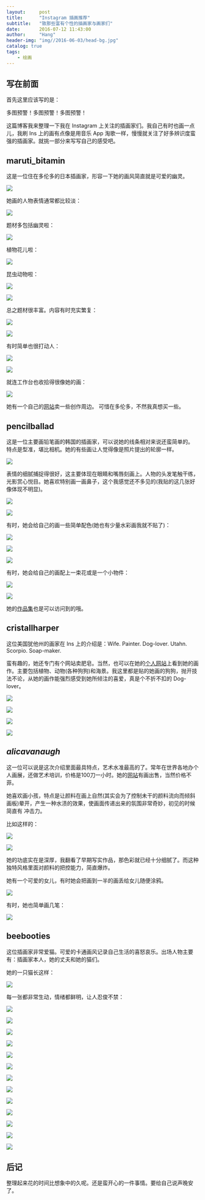 ```yaml
---
layout:     post
title:      "Instagram 插画推荐"
subtitle:   "致那些富有个性的插画家与画家们"
date:       2016-07-12 11:43:00
author:     "Hang"
header-img: "img//2016-06-03/head-bg.jpg"
catalog: true
tags:
    - 绘画
---
```



## 写在前面

首先这里应该写的是：

多图预警！多图预警！多图预警！

这篇博客我来整理一下我在 Instagram 上关注的插画家们。我自己有时也画一点儿，我刷 Ins 上的画有点像是用音乐 App 淘歌一样，慢慢就关注了好多辨识度蛮强的插画家。就挑一部分来写写自己的感受吧。

## maruti_bitamin

这是一位住在多伦多的日本插画家，形容一下她的画风简直就是可爱的幽灵。

![](/img/2016-07-12/maruti_bitamin/01.jpeg)

她画的人物表情通常都比较淡：

![](/img/2016-07-12/maruti_bitamin/02.jpg)

题材多包括幽灵啦：

![](/img/2016-07-12/maruti_bitamin/03.jpeg)

植物花儿啦：

![](/img/2016-07-12/maruti_bitamin/04.jpg)

昆虫动物啦：

![](/img/2016-07-12/maruti_bitamin/05.png)

![](/img/2016-07-12/maruti_bitamin/06.png)

总之题材很丰富。内容有时充实繁复：

![](/img/2016-07-12/maruti_bitamin/07.jpg)

![](/img/2016-07-12/maruti_bitamin/08.jpg)

有时简单也很打动人：

![](/img/2016-07-12/maruti_bitamin/09.jpg)

![](/img/2016-07-12/maruti_bitamin/10.jpg)

就连工作台也收拾得很像她的画：

![](/img/2016-07-12/maruti_bitamin/11.jpg)

她有一个自己的[网站](http://koyamori.tictail.com/)卖一些创作周边。
可惜在多伦多，不然我真想买一些。

## pencilballad

这是一位主要画铅笔画的韩国的插画家，可以说她的线条相对来说还蛮简单的。
特点是型准，堪比相机。她的有些画让人觉得像是照片提出的轮廓一样。

![](/img/2016-07-12/pencilballad/01.png)

表情的细腻捕捉得很好，这主要体现在眼睛和嘴唇刻画上。人物的头发笔触干练，光影赏心悦目。她喜欢特别画一画鼻子，这个我感觉还不多见的(我贴的这几张好像体现不明显)。

![](/img/2016-07-12/pencilballad/02.jpg)

![](/img/2016-07-12/pencilballad/03.jpg)

有时，她会给自己的画一些简单配色(她也有少量水彩画我就不贴了)：

![](/img/2016-07-12/pencilballad/04.png)

![](/img/2016-07-12/pencilballad/05.png)

![](/img/2016-07-12/pencilballad/06.jpg)

有时，她会给自己的画配上一束花或是一个小物件：

![](/img/2016-07-12/pencilballad/07.png)

![](/img/2016-07-12/pencilballad/08.jpg)

她的[作品集](http://www.grafolio.com/pencilballad)也是可以访问到的哦。

## cristallharper

这位美国犹他州的画家在 Ins 上的介绍是：Wife. Painter. Dog-lover. Utahn. Scorpio. Soap-maker.

蛮有趣的，她还专门有个网站卖肥皂。当然，也可以在她的[个人网站](http://www.cristallharper.com/paintings/)上看到她的画作。主要包括植物、动物(各种狗狗)和海景。我这里都是贴的她画的狗狗，抛开技法不论，从她的画作能强烈感受到她所倾注的喜爱，真是个不折不扣的 Dog-lover。

![](/img/2016-07-12/cristallharper/01.jpg)

![](/img/2016-07-12/cristallharper/02.jpg)

![](/img/2016-07-12/cristallharper/03.jpg)

![](/img/2016-07-12/cristallharper/04.jpg)

## _alicavanaugh_

这一位可以说是这次介绍里面最具特点，艺术水准最高的了。常年在世界各地办个人画展，还做艺术培训，价格是100刀一小时。她的[网站](http://www.alicavanaugh.com/)有画出售，当然价格不菲。

她喜欢画小孩，特点是让颜料在画上自然(其实会为了控制未干的颜料流向而倾斜画板)晕开，产生一种水渍的效果，使画面传递出来的氛围非常奇妙，初见的时候简直有 冲击力。

比如这样的：

![](/img/2016-07-12/alicavanaugh/01.jpg)

![](/img/2016-07-12/alicavanaugh/02.jpg)

她的功底实在是深厚，我翻看了早期写实作品，那色彩就已经十分细腻了。而这种独特风格里面对颜料的把控能力，简直爆炸。

她有一个可爱的女儿，有时她会把画到一半的画丢给女儿随便涂鸦。

![](/img/2016-07-12/alicavanaugh/03.jpg)

有时，她也简单画几笔：

![](/img/2016-07-12/alicavanaugh/04.png)

## beebooties

这位插画家非常爱猫。可爱的卡通画风记录自己生活的喜怒哀乐。出场人物主要有：插画家本人，她的丈夫和她的猫们。

她的一只猫长这样：

![](/img/2016-07-12/beebooties/01.jpg)

每一张都非常生动，情绪都鲜明，让人忍俊不禁：

![](/img/2016-07-12/beebooties/02.jpg)

![](/img/2016-07-12/beebooties/03.jpg)

![](/img/2016-07-12/beebooties/04.jpg)

![](/img/2016-07-12/beebooties/05.jpg)

![](/img/2016-07-12/beebooties/06.jpg)

![](/img/2016-07-12/beebooties/07.jpg)

![](/img/2016-07-12/beebooties/08.jpg)

![](/img/2016-07-12/beebooties/09.jpg)

![](/img/2016-07-12/beebooties/10.jpg)

![](/img/2016-07-12/beebooties/11.jpg)

![](/img/2016-07-12/beebooties/12.jpg)

![](/img/2016-07-12/beebooties/13.jpg)

![](/img/2016-07-12/beebooties/14.jpg)

## 后记

整理起来花的时间比想象中的久呢。还是蛮开心的一件事情。要给自己说声晚安了。





